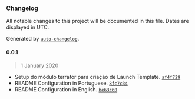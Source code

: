 ### Changelog

All notable changes to this project will be documented in this file. Dates are displayed in UTC.

Generated by [`auto-changelog`](https://github.com/CookPete/auto-changelog).

#### 0.0.1

> 1 January 2020

- Setup do módulo terrafor para criação de Launch Template. [`af4f729`](https://github.com/leandromoreirati/tf-modules-launch_template/commit/af4f72988719e1583578a2db6f8ab35a6b69d77b)
- README Configuration in Portuguese. [`8fc7c34`](https://github.com/leandromoreirati/tf-modules-launch_template/commit/8fc7c344b1807c6e2cc7b9c709ddcbcb766081b9)
- README Configuration in English. [`be63c60`](https://github.com/leandromoreirati/tf-modules-launch_template/commit/be63c608fb15453e144e56208bbd681d81b656b8)
